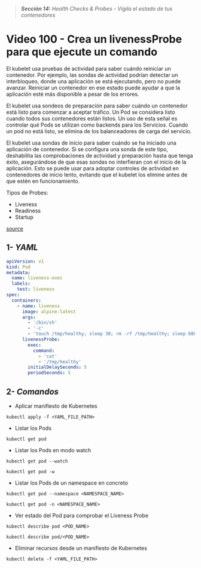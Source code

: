 > _**Sección 14:** Health Checks & Probes - Vigila el estado de tus contenedores_

# Video 100 - Crea un livenessProbe para que ejecute un comando

El kubelet usa pruebas de actividad para saber cuándo reiniciar un contenedor. Por ejemplo, las sondas de actividad podrían detectar un interbloqueo, donde una aplicación se está ejecutando, pero no puede avanzar. Reiniciar un contenedor en ese estado puede ayudar a que la aplicación esté más disponible a pesar de los errores.

El kubelet usa sondeos de preparación para saber cuándo un contenedor está listo para comenzar a aceptar tráfico. Un Pod se considera listo cuando todos sus contenedores están listos. Un uso de esta señal es controlar qué Pods se utilizan como backends para los Servicios. Cuando un pod no está listo, se elimina de los balanceadores de carga del servicio.

El kubelet usa sondas de inicio para saber cuándo se ha iniciado una aplicación de contenedor. Si se configura una sonda de este tipo, deshabilita las comprobaciones de actividad y preparación hasta que tenga éxito, asegurándose de que esas sondas no interfieran con el inicio de la aplicación. Esto se puede usar para adoptar controles de actividad en contenedores de inicio lento, evitando que el kubelet los elimine antes de que estén en funcionamiento.

Tipos de Probes:
- Liveness
- Readiness
- Startup  

[source](https://kubernetes.io/docs/tasks/configure-pod-container/configure-liveness-readiness-startup-probes/)

## 1- _YAML_

```yaml
apiVersion: v1
kind: Pod
metadata:
  name: liveness-exec
  labels:
    test: liveness
spec:
  containers:
    - name: liveness
      image: alpine:latest
      args:
        - '/bin/sh'
        - '-c'
        - 'touch /tmp/healthy; sleep 30; rm -rf /tmp/healthy; sleep 600'
      livenessProbe:
        exec:
          command:
            - 'cat'
            - '/tmp/healthy'
        initialDelaySeconds: 5
        periodSeconds: 5
```

## 2- _Comandos_

- Aplicar manifiesto de Kubernetes

```shell
kubectl apply -f <YAML_FILE_PATH>
```

- Listar los Pods

```shell
kubectl get pod
```

- Listar los Pods en modo watch

```shell
kubectl get pod --watch
```

```shell
kubectl get pod -w
```

- Listar los Pods de un namespace en concreto

```shell
kubectl get pod --namespace <NAMESPACE_NAME>
```

```shell
kubectl get pod -n <NAMESPACE_NAME>
```

- Ver estado del Pod para comprobar el Liveness Probe

```shell
kubectl describe pod <POD_NAME>
```

```shell
kubectl describe pod/<POD_NAME>
```

- Eliminar recursos desde un manifiesto de Kubernetes

```shell
kubectl delete -f <YAML_FILE_PATH>
```